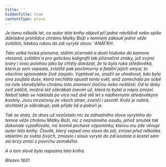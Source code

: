 ```yaml
---
title: ''
hiddenTitle: true
contentType: prose
---
```


<section>

_Je tomu několik let, co autor této knihy objevil při jedné návštěvě nebo spíše důkladné prohlídce chrámu Matky Boží v temném zákoutí jedné věže zvláštní, lidskou rukou do zdi vyryté slovo: ’АNÁГKH._

_Tato velká řecká písmena, stářím zčernalá a dosti hluboko do kamene vtesaná, zvláštní a pro gotickou kaligrafii tak příznačné znaky, jež svými tvary i svou polohou jako by chtěly dokázat, že to byla ruka středověká, která je sem vepsala, zvláště pak pochmurný a fatální jejich smysl, to všechno spisovatele živě zaujalo. Vyptával se, snažil se uhodnout, kdo byla ona zoufalá duše, která nechtěla opustit tento svět, aniž zanechala po sobě na čele starobylého chrámu toto znamení zločinu nebo neštěstí. Od té doby zeď zalíčili, možná též oškrábali (nevím už, která to byla) a nápis zmizel. Neboť takto se nakládá po více než dvě stě let s nádhernými středověkými kostely. Jsou mrzačeny ze všech stran, zvenčí i zevnitř. Kněz je natírá, architekt je oškrabuje; pak přijde lid a poboří je._

_Tak se stalo, že dnes už nezůstalo nic ze záhadného slova vyrytého do temné věže chrámu Matky Boží, nic z neznámého osudu, jehož smutek tak dokonale vyjadřovalo, nic kromě prchavé vzpomínky, kterou mu zde věnuje autor této knihy. Člověk, který vepsal ono slovo do zdi, zmizel před několika staletími ze světa živých, zmizelo i slovo vyryté do zdi kostela a kostel sám asi brzy zmizí z povrchu zemského._

_A o tom slově byla napsána tato kniha._

_Březen 1831_

</section>
